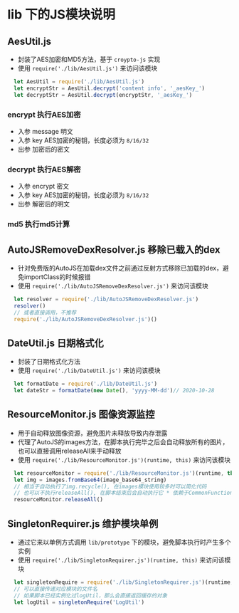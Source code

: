 # lib 下的JS模块说明

## AesUtil.js

- 封装了AES加密和MD5方法，基于 `croypto-js` 实现
- 使用 `require('./lib/AesUtil.js')` 来访问该模块

```javascript
  let AesUtil = require('./lib/AesUtil.js')
  let encryptStr = AesUtil.decrypt('content info', '_aesKey_')
  let decryptStr = AesUtil.decrypt(encryptStr, '_aesKey_')
````

### encrypt 执行AES加密

- 入参 message 明文
- 入参 key AES加密的秘钥，长度必须为 `8/16/32`
- 出参 加密后的密文

### decrypt 执行AES解密

- 入参 encrypt 密文
- 入参 key AES加密的秘钥，长度必须为 `8/16/32`
- 出参 解密后的明文

### md5 执行md5计算

## AutoJSRemoveDexResolver.js 移除已载入的dex

- 针对免费版的AutoJS在加载dex文件之前通过反射方式移除已加载的dex，避免importClass的时候报错
- 使用 `require('./lib/AutoJSRemoveDexResolver.js')` 来访问该模块

```javascript
  let resolver = require('./lib/AutoJSRemoveDexResolver.js')
  resolver()
  // 或者直接调用，不推荐
  require('./lib/AutoJSRemoveDexResolver.js')()
```

## DateUtil.js 日期格式化

- 封装了日期格式化方法
- 使用 `require('./lib/DateUtil.js')` 来访问该模块

```javascript
  let formatDate = require('./lib/DateUtil.js')
  let dateStr = formatDate(new Date(), 'yyyy-MM-dd')// 2020-10-28
```

## ResourceMonitor.js 图像资源监控

- 用于自动释放图像资源，避免图片未释放导致内存泄露
- 代理了AutoJS的images方法，在脚本执行完毕之后会自动释放所有的图片，也可以直接调用releaseAll来手动释放
- 使用 `require('./lib/ResourceMonitor.js')(runtime, this)` 来访问该模块

```javascript
  let resourceMonitor = require('./lib/ResourceMonitor.js')(runtime, this)
  let img = images.fromBase64(image_base64_string)
  // 相当于自动执行了img.recycle(), 在images模块使用较多时可以简化代码
  // 也可以不执行releaseAll(), 在脚本结束后会自动执行它 * 依赖于CommonFunction$registerOnEngineRemoved
  resourceMonitor.releaseAll()
```

## SingletonRequirer.js 维护模块单例

- 通过它来以单例方式调用 `lib/prototype` 下的模块，避免脚本执行时产生多个实例
- 使用 `require('./lib/SingletonRequirer.js')(runtime, this)` 来访问该模块

```javascript
  let singletonRequire = require('./lib/SingletonRequirer.js')(runtime, this)
  // 可以直接传递对应模块的文件名
  // 如果脚本已经实例化过logUtil，那么会直接返回缓存的对象
  let logUtil = singletonRequire('LogUtil')
```
